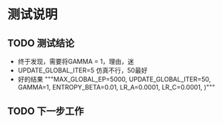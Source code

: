 
# 测试说明

## TODO 测试结论
- 终于发现，需要将GAMMA = 1，理由，迷
- UPDATE_GLOBAL_ITER=5 仿真不行，50最好
- 好的结果
"""MAX_GLOBAL_EP=5000,
                UPDATE_GLOBAL_ITER=50,
                GAMMA=1,
                ENTROPY_BETA=0.01,
                LR_A=0.0001,
                LR_C=0.0001, )"""
                
## TODO 下一步工作
